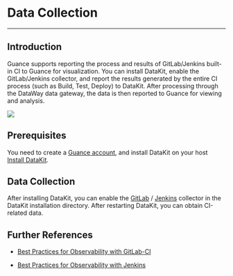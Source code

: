 # Data Collection
---

## Introduction

Guance supports reporting the process and results of GitLab/Jenkins built-in CI to Guance for visualization. You can install DataKit, enable the GitLab/Jenkins collector, and report the results generated by the entire CI process (such as Build, Test, Deploy) to DataKit. After processing through the DataWay data gateway, the data is then reported to Guance for viewing and analysis.

![](img/17.CI_1.png)

## Prerequisites

You need to create a [Guance account](https://auth.guance.com/register?channel=Help%20Documentation), and install DataKit on your host [Install DataKit](../datakit/datakit-install.md).

## Data Collection

After installing DataKit, you can enable the [GitLab](../integrations/gitlab.md) / [Jenkins](../integrations/jenkins.md) collector in the DataKit installation directory. After restarting DataKit, you can obtain CI-related data.

## Further References

- [Best Practices for Observability with GitLab-CI](../best-practices/monitoring/gitlab-ci.md)

- [Best Practices for Observability with Jenkins](../best-practices/monitoring/jenkins.md)